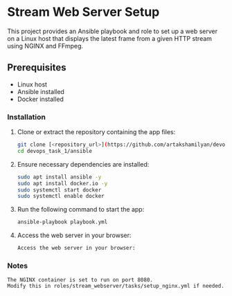 # Stream Web Server Setup

This project provides an Ansible playbook and role to set up a web server on a Linux host that displays the latest frame from a given HTTP stream using NGINX and FFmpeg.

## Prerequisites

- Linux host
- Ansible installed
- Docker installed


### Installation

1. Clone or extract the repository containing the app files:
   ```bash
   git clone [<repository_url>](https://github.com/artakshamilyan/devops_task_1.git)
   cd devops_task_1/ansible
2. Ensure necessary dependencies are installed:
	```bash
	sudo apt install ansible -y
	sudo apt install docker.io -y
	sudo systemctl start docker
	sudo systemctl enable docker
3. Run the following command to start the app:
	```bash
	ansible-playbook playbook.yml
4. Access the web server in your browser:
	```bash
	Access the web server in your browser:
### Notes
```
The NGINX container is set to run on port 8080.
Modify this in roles/stream_webserver/tasks/setup_nginx.yml if needed.
